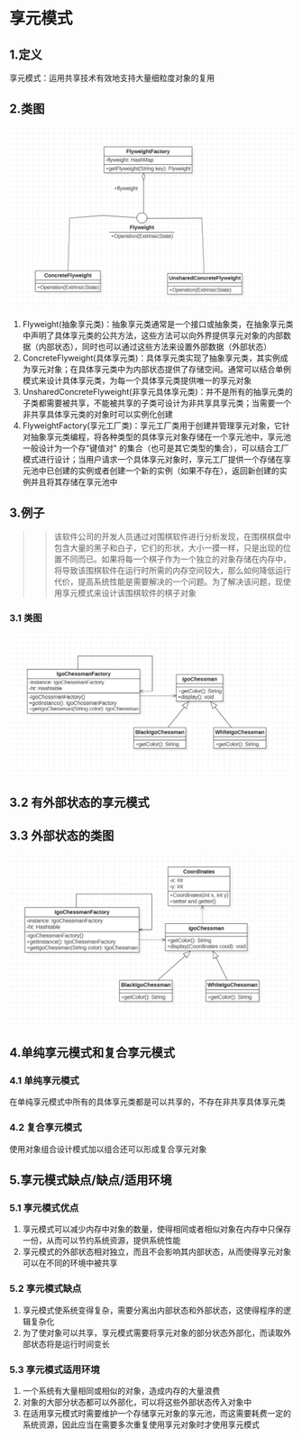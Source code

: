 # 享元模式

## 1.定义

享元模式：运用共享技术有效地支持大量细粒度对象的复用

## 2.类图

![img.png](img/FlyweightThought.png)

1. Flyweight(抽象享元类)：抽象享元类通常是一个接口或抽象类，在抽象享元类中声明了具体享元类的公共方法，这些方法可以向外界提供享元对象的内部数据（内部状态），同时也可以通过这些方法来设置外部数据（外部状态）
2. ConcreteFlyweight(具体享元类)：具体享元类实现了抽象享元类，其实例成为享元对象；在具体享元类中为内部状态提供了存储空间。通常可以结合单例模式来设计具体享元类，为每一个具体享元类提供唯一的享元对象
3. UnsharedConcreteFlyweight(非享元具体享元类)：并不是所有的抽享元类的子类都需要被共享，不能被共享的子类可设计为非共享具享元类；当需要一个非共享具体享元类的对象时可以实例化创建
4. FlyweightFactory(享元工厂类)：享元工厂类用于创建并管理享元对象，它针对抽象享元类编程，将各种类型的具体享元对象存储在一个享元池中，享元池一般设计为一个存"键值对"
   的集合（也可是其它类型的集合），可以结合工厂模式进行设计；当用户请求一个具体享元对象时，享元工厂提供一个存储在享元池中已创建的实例或者创建一个新的实例（如果不存在），返回新创建的实例并且将其存储在享元池中

## 3.例子

> > 该软件公司的开发人员通过对围棋软件进行分析发现，在围棋棋盘中包含大量的黑子和白子，它们的形状，大小一摸一样，只是出现的位置不同而已。如果将每一个棋子作为一个独立的对象存储在内存中，将导致该围棋软件在运行时所需的内存空间较大，那么如何降低运行代价，提高系统性能是需要解决的一个问题。为了解决该问题，现使用享元模式来设计该围棋软件的棋子对象

### 3.1 类图

![img.png](img/FlyweightExample.png)

## 3.2 有外部状态的享元模式

## 3.3 外部状态的类图

![img.png](img/FlyweightExampleOutStatus.png)

## 4.单纯享元模式和复合享元模式

### 4.1 单纯享元模式

在单纯享元模式中所有的具体享元类都是可以共享的，不存在非共享具体享元类

### 4.2 复合享元模式

使用对象组合设计模式加以组合还可以形成复合享元对象

## 5.享元模式缺点/缺点/适用环境

### 5.1 享元模式优点

1. 享元模式可以减少内存中对象的数量，使得相同或者相似对象在内存中只保存一份，从而可以节约系统资源，提供系统性能
2. 享元模式的外部状态相对独立，而且不会影响其内部状态，从而使得享元对象可以在不同的环境中被共享

### 5.2 享元模式缺点

1. 享元模式使系统变得复杂，需要分离出内部状态和外部状态，这使得程序的逻辑复杂化
2. 为了使对象可以共享，享元模式需要将享元对象的部分状态外部化，而读取外部状态将是运行时间变长

### 5.3 享元模式适用环境

1. 一个系统有大量相同或相似的对象，造成内存的大量浪费
2. 对象的大部分状态都可以外部化，可以将这些外部状态传入对象中
3. 在适用享元模式时需要维护一个存储享元对象的享元池，而这需要耗费一定的系统资源，因此应当在需要多次重复使用享元对象时才使用享元模式
